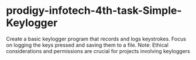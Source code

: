 # prodigy-infotech-4th-task-Simple-Keylogger
Create a basic keylogger program that records and logs keystrokes. Focus on logging the keys pressed and saving them to a file. Note: Ethical considerations and permissions are crucial for projects involving keyloggers
